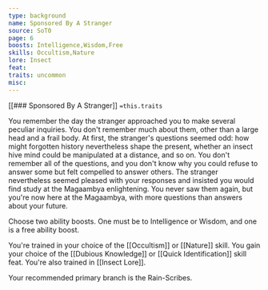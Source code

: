 ```yaml
---
type: background
name: Sponsored By A Stranger 
source: SoT0
page: 6
boosts: Intelligence,Wisdom,Free
skills: Occultism,Nature
lore: Insect
feat: 
traits: uncommon
misc: 
---
```


[[### Sponsored By A Stranger]]
`=this.traits`


You remember the day the stranger approached you to make several peculiar inquiries. You don't remember much about them, other than a large head and a frail body. At first, the stranger's questions seemed odd: how might forgotten history nevertheless shape the present, whether an insect hive mind could be manipulated at a distance, and so on. You don't remember all of the questions, and you don't know why you could refuse to answer some but felt compelled to answer others. The stranger nevertheless seemed pleased with your responses and insisted you would find study at the Magaambya enlightening. You never saw them again, but you're now here at the Magaambya, with more questions than answers about your future.

Choose two ability boosts. One must be to Intelligence or Wisdom, and one is a free ability boost.

You're trained in your choice of the [[Occultism]] or [[Nature]] skill. You gain your choice of the [[Dubious Knowledge]] or [[Quick Identification]] skill feat. You're also trained in [[Insect Lore]].

Your recommended primary branch is the Rain-Scribes.

